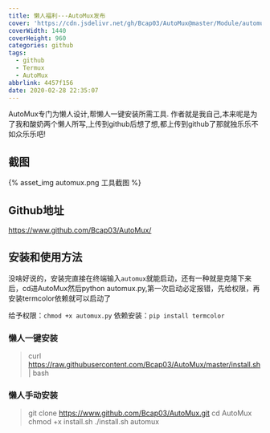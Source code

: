 ```yaml
---
title: 懒人福利---AutoMux发布
cover: 'https://cdn.jsdelivr.net/gh/Bcap03/AutoMux@master/Module/automux.png'
coverWidth: 1440
coverHeight: 960
categories: github
tags:
  - github
  - Termux
  - AutoMux
abbrlink: 4457f156
date: 2020-02-28 22:35:07
---
```

AutoMux专门为懒人设计,帮懒人一键安装所需工具.
作者就是我自己,本来呢是为了我和酸奶两个懒人所写,上传到github后想了想,都上传到github了那就独乐乐不如众乐乐吧!
<!--more-->
## 截图

{% asset_img automux.png 工具截图 %}

## Github地址
https://www.github.com/Bcap03/AutoMux/

## 安装和使用方法
没啥好说的，安装完直接在终端输入`automux`就能启动，还有一种就是克隆下来后，cd进AutoMux然后python automux.py,第一次启动必定报错，先给权限，再安装termcolor依赖就可以启动了

给予权限：`chmod +x automux.py`
依赖安装：`pip install termcolor`

### 懒人一键安装
> curl https://raw.githubusercontent.com/Bcap03/AutoMux/master/install.sh | bash

### 懒人手动安装
> git clone https://www.github.com/Bcap03/AutoMux.git
> cd AutoMux
> chmod +x install.sh
> ./install.sh
> automux

